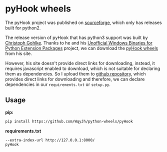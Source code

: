 # pyHook wheels

The pyHook project was published on [sourceforge](https://sourceforge.net/projects/pyhook/), which only has releases built for python2.

The release version of pyHook that has python3 support was built by [Christoph Gohlke](https://www.lfd.uci.edu/~gohlke/). Thanks to he and his [Unofficial Windows Binaries for Python Extension Packages](https://www.lfd.uci.edu/~gohlke/pythonlibs/) project, we can download the [pyHook wheels](https://www.lfd.uci.edu/~gohlke/pythonlibs/#pyhook) from his site.

However, his site doesn't provide direct links for downloading, instead, it requires javascript enabled to download, which is not suitable for declaring them as dependencies. So I upload them to [github repository](https://github.com/WqyJh/python-wheels), which provides direct links for downloading and therefore, we can declare dependencies in our `requirements.txt` or `setup.py`.

## Usage

**pip:**
```bash
pip install https://github.com/WqyJh/python-wheels/pyHook
```

**requirements.txt**
```
--extra-index-url http://127.0.0.1:8000/
pyHook
```


